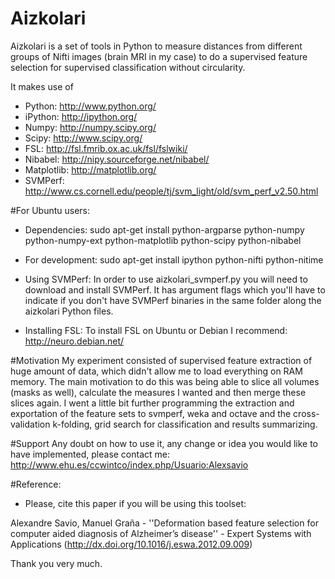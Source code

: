 Aizkolari
=========

Aizkolari is a set of tools in Python to measure distances from different groups of Nifti images (brain MRI in my case) to do a supervised feature selection for supervised classification without circularity.

It makes use of 
- Python: http://www.python.org/
- iPython: http://ipython.org/
- Numpy: http://numpy.scipy.org/
- Scipy: http://www.scipy.org/
- FSL: http://fsl.fmrib.ox.ac.uk/fsl/fslwiki/
- Nibabel: http://nipy.sourceforge.net/nibabel/
- Matplotlib: http://matplotlib.org/
- SVMPerf: http://www.cs.cornell.edu/people/tj/svm_light/old/svm_perf_v2.50.html


#For Ubuntu users:
- Dependencies:
sudo apt-get install python-argparse python-numpy python-numpy-ext python-matplotlib python-scipy python-nibabel

- For development:
sudo apt-get install ipython python-nifti python-nitime

- Using SVMPerf:
In order to use aizkolari_svmperf.py you will need to download and install SVMPerf. It has argument flags which you'll have to indicate if you don't have SVMPerf binaries in the same folder along the aizkolari Python files.

- Installing FSL:
To install FSL on Ubuntu or Debian I recommend: http://neuro.debian.net/

#Motivation
My experiment consisted of supervised feature extraction of huge amount of data, which didn't allow me to load everything on RAM memory. The main motivation to do this was being able to slice all volumes (masks as well), calculate the measures I wanted and then merge these slices again. I went a little bit further programming the extraction and exportation of the feature sets to svmperf, weka and octave and the cross-validation k-folding, grid search for classification and results summarizing.

#Support
Any doubt on how to use it, any change or idea you would like to have implemented, please contact me:
http://www.ehu.es/ccwintco/index.php/Usuario:Alexsavio

#Reference:
- Please, cite this paper if you will be using this toolset:

Alexandre Savio, Manuel Graña - ''Deformation based feature selection for computer aided diagnosis of Alzheimer’s disease'' - Expert Systems with Applications
(http://dx.doi.org/10.1016/j.eswa.2012.09.009)

Thank you very much.
